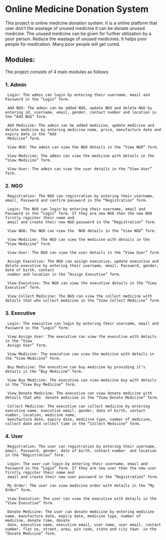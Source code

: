 # Online Medicine Donation System

This project is online medicine donation system. It is a online platform that user don’t the wastage of unused medicine it can be donate unused medicine. The unused medicine can be given for further utilization by a poor person. Reduce the wastage of unused medicines. It helps poor people for medication. Many poor people will get cured. 


## Modules: 

The project consists of 4 main modules as follows:

### 1. Admin
   
     Login: The admin can login by entering their username, email and Password in the “Login” form.
 
     Add NGO: The admin can be added NGO, update NGO and delete NGO by entering id, username, email, gender, contact number and location in the “Add NGO” form.
 
     Add Medicine: The admin can be added medicine, update medicine and delete medicine by entering medicine name, price, manufacture date and expiry date in the “Add 
     Medicine” form.
     
     View NGO: The admin can view the NGO details in the “View NGO” form.
 
     View Medicine: The admin can view the medicine with details in the “View Medicine” form.
 
     View User: The admin can view the user details in the “View User” form.

### 2. NGO
   
     Registration: The NGO can registration by entering their username, email, Password and confirm password in the “Registration” form.
   
     Login: The NGO can login by entering their username, email and Password in the “Login” form. If they are new NGO then the new NGO firstly register their name and 
     email and create their new NGO password in the “Registration” form.
   
     View NGO: The NGO can view the  NGO details in the “View NGO” form.
   
     View Medicine: The NGO can view the medicine with details in the “View Medicine” form.
   
     View User: The NGO can view the user details in the “View User” form.
   
     Assign Executive: The NGO can assign executive, update executive and delete executive by entering their username, email, Password, gender, date of birth, contact
     number and location in the “Assign Executive” form.
   
     View Executive: The NGO can view the executive details in the “View Executive” form.
   
     View Collect Medicine: The NGO can view the collect medicine with details that who collect medicine in the “View Collect Medicine” form.

### 3. Executive
   
     Login: The executive can login by entering their username, email and Password in the “Login” form.
   
     View Assign User: The executive can view the executive with details in the “View 
     Assign User” form.
   
     View Medicine: The executive can view the medicine with details in the “View Medicine” form.
   
     Buy Medicine: The executive can buy medicine by providing it’s details in the “Buy Medicine” form.
   
     View Buy Medicine: The executive can view medicine buy with details in the “View Buy Medicine” form.
   
     View Donate Medicine: The executive can view donate medicine with details that who  donate medicine in the “View Donate Medicine” form.
   
     Collect Medicine: The executive can collect medicine by entering executive name, executive email, gender, date of birth, contact number, location, medicine name, 
     manufacture date, expiry date, medicine type, number of medicine, collect date and collect time in the “Collect Medicine” form.

### 4. User
   
     Registration: The user can registration by entering their username, email, Password, gender, date of birth, contact number  and location in the “Registration” form.
   
     Login: The user can login by entering their username, email and Password in the “Login” form. If they are new user then the new user firstly register their name and 
     email and create their new user password in the “Registration” form.
   
     My Order: The user can view medicine order with details in the “My Order” form.
   
     View Executive: The user can view the executive with details in the “View Executive” form.
   
     Donate Medicine: The user can donate medicine by entering medicine name, manufacture date, expiry date, medicine type, number of medicine, donate time, donate 
     date, executive name, executive email, user name, user email, contact number, flat no, street, area, pin code, state and city town  in the “Donate Medicine” form.


